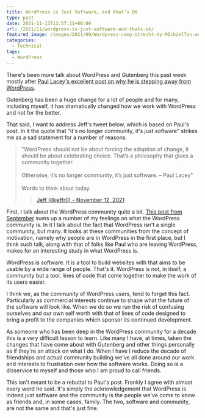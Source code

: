 ```yaml
---
title: WordPress is Just Software… and that’s OK
type: post
date: 2021-11-15T13:57:21+00:00
url: /2021/11/wordpress-is-just-software-and-thats-ok/
featured_image: /images/2021/09/Wordpress-camp-Utrecht-by-MIchielTon-websize-86.jpg
categories:
  - Technical
tags:
  - WordPress
---
```


There's been more talk about WordPress and Gutenberg this past week mostly after [Paul Lacey's excellent post on why he is stepping away from WordPress][1].

Gutenberg has been a huge change for a lot of people and for many, including myself, it has dramatically changed how we work with WordPress and not for the better.

That said, I want to address Jeff's tweet below, which is based on Paul's post. In it the quote that "it's no longer community, it's just software" strikes me as a sad statement for a number of reasons.

> "WordPress should not be about forcing the adoption of change, it should be about celebrating choice. That’s a philosophy that glues a community together. <br /><br />Otherwise, it’s no longer community, it’s just software. &#8211; Paul Lacey"<br /><br />Words to think about today.
>
> > [Jeff (@jeffr0) - November 12, 2021](https://twitter.com/jeffr0/status/1459220467412348929?ref_src=twsrc%5Etfw)

First, I talk about the WordPress community quite a bit. [This post from September][2] sums up a number of my feelings on what the WordPress community is. In it I talk about the fact that WordPress isn't a single community, but many. It looks at these communities from the concept of motivation, namely why people are in WordPress in the first place, but I think such talk, along with that of folks like Paul who are leaving WordPress, makes for an interesting study in what WordPress is.

WordPress is software. It is a tool to build websites with that aims to be usable by a wide range of people. That's it. WordPress is not, in itself, a community but a tool, lines of code that come together to make the work of its users easier.

I think we, as the community of WordPress users, tend to forget this fact. Particularly as commercial interests continue to shape what the future of the software will look like. When we do so we run the risk of confusing ourselves and our own self worth with that of lines of code designed to bring a profit to the companies which sponsor its continued development.

As someone who has been deep in the WordPress community for a decade this is a very difficult lesson to learn. Like many I have, at times, taken the changes that have come about with Gutenberg and other things personally as if they're an attack on what I do. When I have I reduce the decade of friendships and actual community building we've all done around our work and interests to frustration over how the software works. Doing so is a disservice to myself and those who I am proud to call friends.

This isn't meant to be a rebuttal to Paul's post. Frankly I agree with almost every word he said. It's simply the acknowledgement that WordPress is indeed just software and the community is the people we've come to know as friends and, in some cases, family. The two, software and community, are not the same and that's just fine.

 [1]: https://thewpminute.com/blocks-boards-fishing-reels-how-gutenberg-has-divided-wordpress/
 [2]: /2021/09/the-many-communities-of-wordpress/